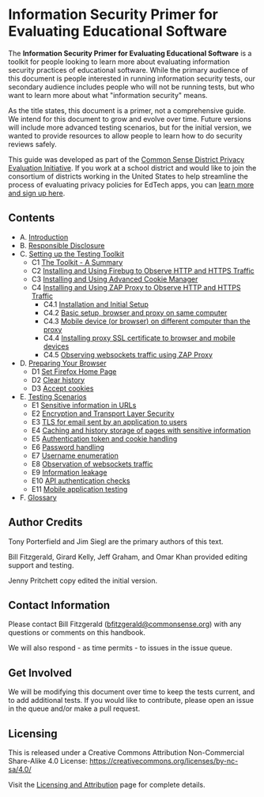 # Information Security Primer for Evaluating Educational Software

The **Information Security Primer for Evaluating Educational Software** is a toolkit for people looking to learn more about evaluating information security practices of educational software. While the primary audience of this document is people interested in running information security tests, our secondary audience includes people who will not be running tests, but who want to learn more about what "information security" means.

As the title states, this document is a primer, not a comprehensive guide. We intend for this document to grow and evolve over time. Future versions will include more advanced testing scenarios, but for the initial version, we wanted to provide resources to allow people to learn how to do security reviews safely.

This guide was developed as part of the [Common Sense District Privacy Evaluation Initiative](https://www.graphite.org/privacy). If you work at a school district and would like to join the consortium of districts working in the United States to help streamline the process of evaluating privacy policies for EdTech apps, you can [learn more and sign up here](https://www.graphite.org/privacy/about/districts).

## Contents

* A. [Introduction](introduction.md)
* B. [Responsible Disclosure](responsible.md)
* C. [Setting up the Testing Toolkit](getting_started.md)
  * C1 [The Toolkit - A Summary](getting_started.md#h.toolkit-summary)
  * C2 [Installing and Using Firebug to Observe HTTP and HTTPS Traffic](getting_started.md#h.toolkit-firebug)
  * C3 [Installing and Using Advanced Cookie Manager](getting_started.md#h.toolkit-adv-cookie-manager)
  * C4 [Installing and Using ZAP Proxy to Observe HTTP and HTTPS Traffic](getting_started.md#h.toolkit-zap-proxy)
    * C4.1 [Installation and Initial Setup](getting_started.md#h.toolkit-zap-proxy-install)
    * C4.2 [Basic setup, browser and proxy on same computer](getting_started.md#h.toolkit-zap-proxy-same-box)
    * C4.3 [Mobile device (or browser) on different computer than the proxy](getting_started.md#h.toolkit-zap-proxy-different-box)
    * C4.4 [Installing proxy SSL certificate to browser and mobile devices](getting_started.md#h.toolkit-zap-proxy-ssl-cert)
    * C4.5 [Observing websockets traffic using ZAP Proxy](getting_started.md#h.toolkit-zap-proxy-websockets)
* D. [Preparing Your Browser](browser_prep.md)
  * D1 [Set Firefox Home Page](browser_prep.md#h.browser-homepage)
  * D2 [Clear history](browser_prep.md#h.browser-history)
  * D3 [Accept cookies](browser_prep.md#h.browser-cookies)
* E. [Testing Scenarios](testing_scenarios.md)
  * E1 [Sensitive information in URLs](testing_scenarios.md#h.testing-url-info)
  * E2 [Encryption and Transport Layer Security](testing_scenarios.md#h.testing-tls)
  * E3 [TLS for email sent by an application to users](testing_scenarios.md#h.testing-email-tls)
  * E4 [Caching and history storage of pages with sensitive information](testing_scenarios.md#h.testing-cache)
  * E5 [Authentication token and cookie handling](testing_scenarios.md#testing-auth-token)
  * E6 [Password handling](testing_scenarios.md#h.testing-password)
  * E7 [Username enumeration](testing_scenarios.md#h.testing-username)
  * E8 [Observation of websockets traffic](testing_scenarios.md#h.testing-websockets)
  * E9 [Information leakage](testing_scenarios.md#h.testing-leakage)
  * E10 [API authentication checks](testing_scenarios.md#h.testing-api)
  * E11 [Mobile application testing](testing_scenarios.md#h.testing-mobile)
* F. [Glossary](glossary.md)

## Author Credits

Tony Porterfield and Jim Siegl are the primary authors of this text.

Bill Fitzgerald, Girard Kelly, Jeff Graham, and Omar Khan provided editing support and testing.

Jenny Pritchett copy edited the initial version.

## Contact Information

Please contact Bill Fitzgerald (bfitzgerald@commonsense.org) with any questions or comments on this handbook.

We will also respond - as time permits - to issues in the issue queue.

## Get Involved

We will be modifying this document over time to keep the tests current, and to add additional tests. If you would like to contribute, please open an issue in the queue and/or make a pull request. 

## Licensing

This is released under a Creative Commons Attribution Non-Commercial Share-Alike 4.0 License: https://creativecommons.org/licenses/by-nc-sa/4.0/

Visit the [Licensing and Attribution](licensing_attribution.md) page for complete details.
